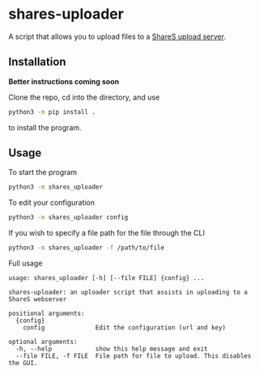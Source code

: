 # shares-uploader

A script that allows you to upload files to a [ShareS upload server](https://github.com/TannerReynolds/ShareX-Upload-Server).

## Installation

**Better instructions coming soon**

Clone the repo, cd into the directory, and use

```sh
python3 -m pip install .
```

to install the program.

## Usage

To start the program

```sh
python3 -m shares_uploader
```

To edit your configuration
```sh
python3 -m shares_uploader config
```

If you wish to specify a file path for the file through the CLI
```sh
python3 -m shares_uploader -f /path/to/file
```

Full usage

```
usage: shares_uploader [-h] [--file FILE] {config} ...

shares-uploader: an uploader script that assists in uploading to a ShareS webserver

positional arguments:
  {config}
    config              Edit the configuration (url and key)

optional arguments:
  -h, --help            show this help message and exit
  --file FILE, -f FILE  File path for file to upload. This disables the GUI.
```
